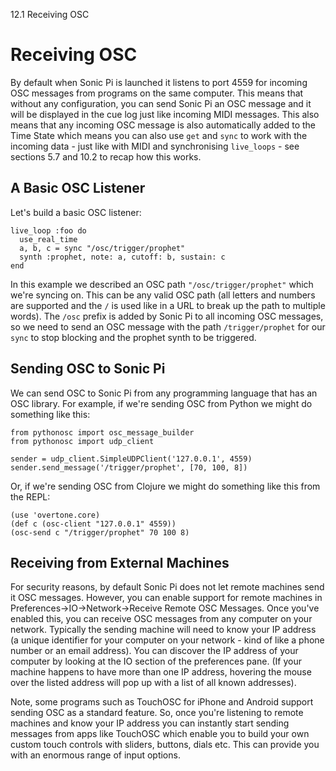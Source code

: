 12.1 Receiving OSC

# Receiving OSC

By default when Sonic Pi is launched it listens to port 4559 for
incoming OSC messages from programs on the same computer. This means
that without any configuration, you can send Sonic Pi an OSC message and
it will be displayed in the cue log just like incoming MIDI
messages. This also means that any incoming OSC message is also
automatically added to the Time State which means you can also use `get`
and `sync` to work with the incoming data - just like with MIDI and
synchronising `live_loops` - see sections 5.7 and 10.2 to recap how this
works.

## A Basic OSC Listener

Let's build a basic OSC listener:

```
live_loop :foo do
  use_real_time
  a, b, c = sync "/osc/trigger/prophet"
  synth :prophet, note: a, cutoff: b, sustain: c
end
```

In this example we described an OSC path `"/osc/trigger/prophet"` which
we're syncing on. This can be any valid OSC path (all letters and
numbers are supported and the `/` is used like in a URL to break up the
path to multiple words). The `/osc` prefix is added by Sonic Pi to all
incoming OSC messages, so we need to send an OSC message with the path
`/trigger/prophet` for our `sync` to stop blocking and the prophet synth
to be triggered.


## Sending OSC to Sonic Pi

We can send OSC to Sonic Pi from any programming language that has an
OSC library. For example, if we're sending OSC from Python we might do
something like this:

```
from pythonosc import osc_message_builder
from pythonosc import udp_client

sender = udp_client.SimpleUDPClient('127.0.0.1', 4559)
sender.send_message('/trigger/prophet', [70, 100, 8])
```

Or, if we're sending OSC from Clojure we might do something like this from the REPL:

```
(use 'overtone.core)
(def c (osc-client "127.0.0.1" 4559))
(osc-send c "/trigger/prophet" 70 100 8)
```

## Receiving from External Machines

For security reasons, by default Sonic Pi does not let remote machines
send it OSC messages. However, you can enable support for remote
machines in Preferences->IO->Network->Receive Remote OSC Messages. Once
you've enabled this, you can receive OSC messages from any computer on
your network. Typically the sending machine will need to know your IP
address (a unique identifier for your computer on your network - kind of
like a phone number or an email address). You can discover the IP
address of your computer by looking at the IO section of the preferences
pane. (If your machine happens to have more than one IP address,
hovering the mouse over the listed address will pop up with a list of
all known addresses).

Note, some programs such as TouchOSC for iPhone and Android support
sending OSC as a standard feature. So, once you're listening to remote
machines and know your IP address you can instantly start sending
messages from apps like TouchOSC which enable you to build your own
custom touch controls with sliders, buttons, dials etc. This can provide
you with an enormous range of input options.

